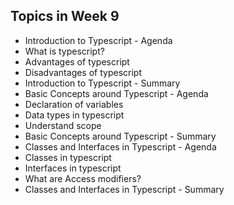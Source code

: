 ## Topics in Week 9
- Introduction to Typescript - Agenda
- What is typescript?
- Advantages of typescript
- Disadvantages of typescript
- Introduction to Typescript - Summary
- Basic Concepts around Typescript - Agenda
- Declaration of variables
- Data types in typescript
- Understand scope
- Basic Concepts around Typescript - Summary
- Classes and Interfaces in Typescript - Agenda
- Classes in typescript
- Interfaces in typescript
- What are Access modifiers?
- Classes and Interfaces in Typescript - Summary